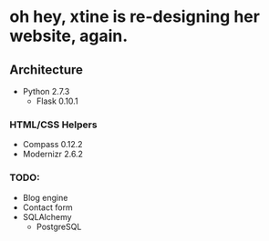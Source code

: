 # oh hey, xtine is re-designing her website, again.

## Architecture
* Python 2.7.3
    * Flask 0.10.1

### HTML/CSS Helpers
* Compass 0.12.2
* Modernizr 2.6.2

### TODO:
* Blog engine
* Contact form
* SQLAlchemy
    * PostgreSQL
